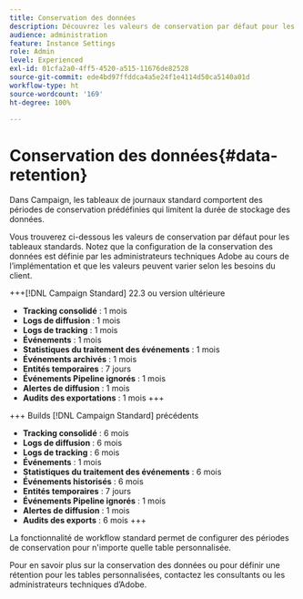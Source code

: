 ```yaml
---
title: Conservation des données
description: Découvrez les valeurs de conservation par défaut pour les tableaux standard
audience: administration
feature: Instance Settings
role: Admin
level: Experienced
exl-id: 01cfa2a0-4ff5-4520-a515-11676de82528
source-git-commit: ede4bd97ffddca4a5e24f1e4114d50ca5140a01d
workflow-type: ht
source-wordcount: '169'
ht-degree: 100%

---
```


# Conservation des données{#data-retention}

Dans Campaign, les tableaux de journaux standard comportent des périodes de conservation prédéfinies qui limitent la durée de stockage des données.

Vous trouverez ci-dessous les valeurs de conservation par défaut pour les tableaux standards. Notez que la configuration de la conservation des données est définie par les administrateurs techniques Adobe au cours de l’implémentation et que les valeurs peuvent varier selon les besoins du client.

+++[!DNL Campaign Standard] 22.3 ou version ultérieure

* **Tracking consolidé** : 1 mois
* **Logs de diffusion** : 1 mois
* **Logs de tracking** : 1 mois
* **Événements** : 1 mois
* **Statistiques du traitement des événements** : 1 mois
* **Événements archivés** : 1 mois
* **Entités temporaires** : 7 jours
* **Événements Pipeline ignorés** : 1 mois
* **Alertes de diffusion** : 1 mois
* **Audits des exportations** : 1 mois
+++

+++ Builds [!DNL Campaign Standard] précédents

* **Tracking consolidé** : 6 mois
* **Logs de diffusion** : 6 mois
* **Logs de tracking** : 6 mois
* **Événements** : 1 mois
* **Statistiques du traitement des événements** : 6 mois
* **Événements historisés** : 6 mois
* **Entités temporaires** : 7 jours
* **Événements Pipeline ignorés** : 1 mois
* **Alertes de diffusion** : 1 mois
* **Audits des exports** : 6 mois
+++

La fonctionnalité de workflow standard permet de configurer des périodes de conservation pour n&#39;importe quelle table personnalisée.

Pour en savoir plus sur la conservation des données ou pour définir une rétention pour les tables personnalisées, contactez les consultants ou les administrateurs techniques d’Adobe.
